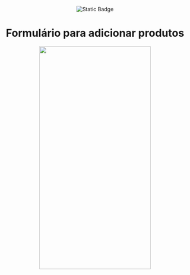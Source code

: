 <div align="center">

![Static Badge](https://img.shields.io/badge/Status-Projeto%20em%20constru%C3%A7%C3%A3o-%23F8BA00)

# Formulário para adicionar produtos

<img src="https://github.com/user-attachments/assets/ce04bde2-c1af-4f42-bdac-6b1dbcc9c0b6" width="300" height="600"/>

</div>
